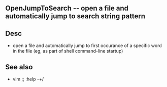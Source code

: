 
<!---
### <beg-file_info>
### document_metadata:
###   - caption: "__blank__"
###     desc: |
###         * AUTO-GENERATED-FILE ;; any direct edits will be lost
###     seeinstead: |
###         *  href="smartpath://mytrybits/t/trytexteditor/txt/blogtef.yaml.txt" find="uuid01rrmy004"
### <end-file_info>
--->

## OpenJumpToSearch         --  open a file and automatically jump to search string pattern

## Desc
* open a file and automatically jump to first occurance of a specific word in the file (eg, as part of shell command-line startup)


## See also
* vim ;; :help -+/


